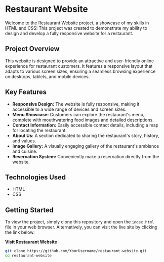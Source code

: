 # Restaurant Website

Welcome to the Restaurant Website project, a showcase of my skills in HTML and CSS! This project was created to demonstrate my ability to design and develop a fully responsive website for a restaurant. 

## Project Overview

This website is designed to provide an attractive and user-friendly online experience for restaurant customers. It features a responsive layout that adapts to various screen sizes, ensuring a seamless browsing experience on desktops, tablets, and mobile devices.

## Key Features

- **Responsive Design:** The website is fully responsive, making it accessible to a wide range of devices and screen sizes.
- **Menu Showcase:** Customers can explore the restaurant's menu, complete with mouthwatering food images and detailed descriptions.
- **Contact Information:** Easily accessible contact details, including a map for locating the restaurant.
- **About Us:** A section dedicated to sharing the restaurant's story, history, and values.
- **Image Gallery:** A visually engaging gallery of the restaurant's ambiance and cuisine.
- **Reservation System:** Conveniently make a reservation directly from the website.

## Technologies Used

- HTML
- CSS

## Getting Started

To view the project, simply clone this repository and open the `index.html` file in your web browser. Alternatively, you can visit the live site by clicking the link below:

[**Visit Restaurant Website**](https://shafaet1074.github.io/Restaurant-website/)

```bash
git clone https://github.com/YourUsername/restaurant-website.git
cd restaurant-website
